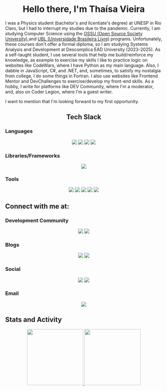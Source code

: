 <h1 align="center">Hello there, I'm Thaísa Vieira</h1>      
I was a Physics student (bachelor's and licentiate's degree) at UNESP in Rio Claro, but I had to interrupt my studies due to the pandemic.  Currently, I am studying Computer Science using the <a href = "https://github.com/ossu/computer-science"> OSSU (Open Source Society University) </a> and <a href = "https://github.com/Universidade-Livre"> UBL (Universidade Brasileira Livre)</a> programs. Unfortunately, these courses don't offer a formal diploma, so I am studying Systems Analysis and Development at Descomplica EAD University (2023-2025). As a self-taught student, I use several tools that help me build/reinforce my knowledge, as example to exercise my skills I like to practice logic on websites like CodeWars, where I have Python as my main language. Also, I dabble in JavaScript, C#, and .NET, and, sometimes, to satisfy my nostalgia from college, I do some things in Fortran. I also use websites like Frontend Mentor and DevChallenges to exercise/develop my front-end skills. As a hobby, I write for platforms like DEV Community, where I'm a moderator, and, also on Coder Legion, where I'm a guest writer.

I want to mention that I'm looking forward to my first opportunity.

<h2 align= "center">Tech Slack</h2>
<h3>Languages</h3>
    <p align="center">
        <a href=#><img src="https://img.shields.io/badge/python-3670A0?style=for-the-badge&logo=python&logoColor=ffdd54"></a>
        <a href=#><img src="https://img.shields.io/badge/javascript-%23323330.svg?style=for-the-badge&logo=javascript&logoColor=%23F7DF1E"></a>
        <a href=#><img src="https://img.shields.io/badge/c%23-%23239120.svg?style=for-the-badge&logo=csharp&logoColor=white"></a>
        <a href=#><img src="https://img.shields.io/badge/Fortran-%23734F96.svg?style=for-the-badge&logo=fortran&logoColor=white"></a>
</p>

<h3>Libraries/Frameworks</h3>
    <p align="center">
        <a href=#><img src="https://img.shields.io/badge/Anaconda-%2344A833.svg?style=for-the-badge&logo=anaconda&logoColor=white"></a>
    </p>
    
<h3>Tools</h3>
    <p align="center">
        <a href=#><img src="https://img.shields.io/badge/latex-%23008080.svg?style=for-the-badge&logo=latex&logoColor=white"></a>
        <a href=#><img src="https://img.shields.io/badge/Prezi-%23000000.svg?style=for-the-badge&logo=Prezi&logoColor=white"></a>
        <a href=#><img src="https://img.shields.io/badge/markdown-%23000000.svg?style=for-the-badge&logo=markdown&logoColor=white"></a>
        <a href=#><img src="https://img.shields.io/badge/html5-%23E34F26.svg?style=for-the-badge&logo=html5&logoColor=white"></a>
        <a href=#><img src="https://img.shields.io/badge/css3-%231572B6.svg?style=for-the-badge&logo=css3&logoColor=white"></a>
    </p>

<h2>Connect with me at:</h2>

<h3>Development Community</h3>
    <p align="center">
        <a href=https://www.codewars.com/users/eitathai><img src="https://img.shields.io/badge/Codewars-B1361E?style=for-the-badge&logo=codewars&logoColor=grey"></a>
        <a href=https://codepen.io/thaisavieira><img src="https://img.shields.io/badge/Codepen-000000?style=for-the-badge&logo=codepen&logoColor=white"></a>
    </p>
<h3>Blogs</h3>
    <p align="center">
        <a href=https://dev.to/thaisavieira><img src="https://img.shields.io/badge/dev.to-0A0A0A?style=for-the-badge&logo=dev.to&logoColor=white"></a>
        <a href=https://app.daily.dev/thaisavieira><img src="https://img.shields.io/badge/daily.dev-CE3DF3?style=for-the-badge&logo=daily.dev&logoColor=white"></a>
    </p>

<h3>Social</h3>
    <p align="center">
        <a href=https://www.linkedin.com/in/thaisa-vieira/><img src="https://img.shields.io/badge/linkedin-%230077B5.svg?style=for-the-badge&logo=linkedin&logoColor=white"></a>
        <a href=https://techhub.social/@thaisa_vieira><img src="https://img.shields.io/badge/-MASTODON-%232B90D9?style=for-the-badge&logo=mastodon&logoColor=white"></a>
    </p>

 <h3>Email</h3>
     <p align="center">
        <a href="mailto:thaisa-vieira@outlook.com.br"><img src="https://img.shields.io/badge/Microsoft_Outlook-0078D4?style=for-the-badge&logo=microsoft-outlook&logoColor=white"></a>
    </p>

    
<h2>Stats and Activity</h2>
<div>
    <p align="center">
      <a href="https://github.com/thaisavieira">
       <img height="180em" src="https://github-readme-stats.vercel.app/api?username=thaisavieira&show_icons=true&theme=catppuccin_mocha&include_all_commits=true&count_private=true"/>
       <img height="180em" src="https://github-readme-stats.vercel.app/api/top-langs/?username=thaisavieira&layout=compact&langs_count=6&theme=catppuccin_mocha"/>
</div>
</p>
